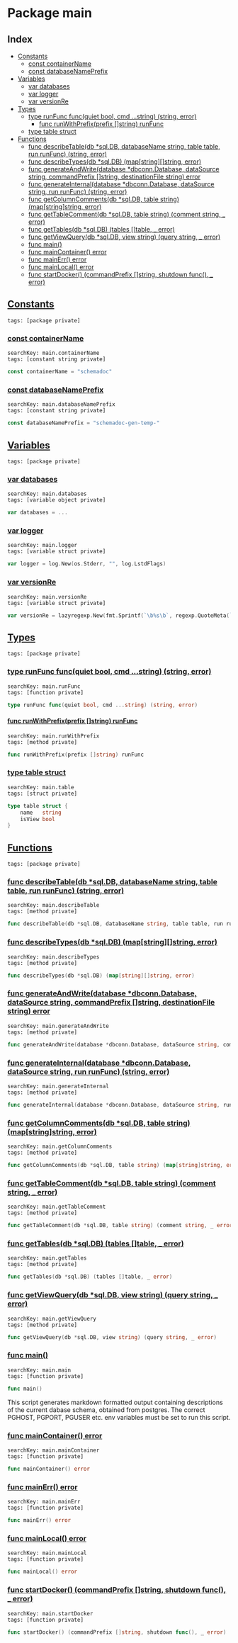 # Package main

## Index

* [Constants](#const)
    * [const containerName](#containerName)
    * [const databaseNamePrefix](#databaseNamePrefix)
* [Variables](#var)
    * [var databases](#databases)
    * [var logger](#logger)
    * [var versionRe](#versionRe)
* [Types](#type)
    * [type runFunc func(quiet bool, cmd ...string) (string, error)](#runFunc)
        * [func runWithPrefix(prefix []string) runFunc](#runWithPrefix)
    * [type table struct](#table)
* [Functions](#func)
    * [func describeTable(db *sql.DB, databaseName string, table table, run runFunc) (string, error)](#describeTable)
    * [func describeTypes(db *sql.DB) (map[string][]string, error)](#describeTypes)
    * [func generateAndWrite(database *dbconn.Database, dataSource string, commandPrefix []string, destinationFile string) error](#generateAndWrite)
    * [func generateInternal(database *dbconn.Database, dataSource string, run runFunc) (string, error)](#generateInternal)
    * [func getColumnComments(db *sql.DB, table string) (map[string]string, error)](#getColumnComments)
    * [func getTableComment(db *sql.DB, table string) (comment string, _ error)](#getTableComment)
    * [func getTables(db *sql.DB) (tables []table, _ error)](#getTables)
    * [func getViewQuery(db *sql.DB, view string) (query string, _ error)](#getViewQuery)
    * [func main()](#main)
    * [func mainContainer() error](#mainContainer)
    * [func mainErr() error](#mainErr)
    * [func mainLocal() error](#mainLocal)
    * [func startDocker() (commandPrefix []string, shutdown func(), _ error)](#startDocker)


## <a id="const" href="#const">Constants</a>

```
tags: [package private]
```

### <a id="containerName" href="#containerName">const containerName</a>

```
searchKey: main.containerName
tags: [constant string private]
```

```Go
const containerName = "schemadoc"
```

### <a id="databaseNamePrefix" href="#databaseNamePrefix">const databaseNamePrefix</a>

```
searchKey: main.databaseNamePrefix
tags: [constant string private]
```

```Go
const databaseNamePrefix = "schemadoc-gen-temp-"
```

## <a id="var" href="#var">Variables</a>

```
tags: [package private]
```

### <a id="databases" href="#databases">var databases</a>

```
searchKey: main.databases
tags: [variable object private]
```

```Go
var databases = ...
```

### <a id="logger" href="#logger">var logger</a>

```
searchKey: main.logger
tags: [variable struct private]
```

```Go
var logger = log.New(os.Stderr, "", log.LstdFlags)
```

### <a id="versionRe" href="#versionRe">var versionRe</a>

```
searchKey: main.versionRe
tags: [variable struct private]
```

```Go
var versionRe = lazyregexp.New(fmt.Sprintf(`\b%s\b`, regexp.QuoteMeta(`12\.\d+`)))
```

## <a id="type" href="#type">Types</a>

```
tags: [package private]
```

### <a id="runFunc" href="#runFunc">type runFunc func(quiet bool, cmd ...string) (string, error)</a>

```
searchKey: main.runFunc
tags: [function private]
```

```Go
type runFunc func(quiet bool, cmd ...string) (string, error)
```

#### <a id="runWithPrefix" href="#runWithPrefix">func runWithPrefix(prefix []string) runFunc</a>

```
searchKey: main.runWithPrefix
tags: [method private]
```

```Go
func runWithPrefix(prefix []string) runFunc
```

### <a id="table" href="#table">type table struct</a>

```
searchKey: main.table
tags: [struct private]
```

```Go
type table struct {
	name   string
	isView bool
}
```

## <a id="func" href="#func">Functions</a>

```
tags: [package private]
```

### <a id="describeTable" href="#describeTable">func describeTable(db *sql.DB, databaseName string, table table, run runFunc) (string, error)</a>

```
searchKey: main.describeTable
tags: [method private]
```

```Go
func describeTable(db *sql.DB, databaseName string, table table, run runFunc) (string, error)
```

### <a id="describeTypes" href="#describeTypes">func describeTypes(db *sql.DB) (map[string][]string, error)</a>

```
searchKey: main.describeTypes
tags: [method private]
```

```Go
func describeTypes(db *sql.DB) (map[string][]string, error)
```

### <a id="generateAndWrite" href="#generateAndWrite">func generateAndWrite(database *dbconn.Database, dataSource string, commandPrefix []string, destinationFile string) error</a>

```
searchKey: main.generateAndWrite
tags: [method private]
```

```Go
func generateAndWrite(database *dbconn.Database, dataSource string, commandPrefix []string, destinationFile string) error
```

### <a id="generateInternal" href="#generateInternal">func generateInternal(database *dbconn.Database, dataSource string, run runFunc) (string, error)</a>

```
searchKey: main.generateInternal
tags: [method private]
```

```Go
func generateInternal(database *dbconn.Database, dataSource string, run runFunc) (string, error)
```

### <a id="getColumnComments" href="#getColumnComments">func getColumnComments(db *sql.DB, table string) (map[string]string, error)</a>

```
searchKey: main.getColumnComments
tags: [method private]
```

```Go
func getColumnComments(db *sql.DB, table string) (map[string]string, error)
```

### <a id="getTableComment" href="#getTableComment">func getTableComment(db *sql.DB, table string) (comment string, _ error)</a>

```
searchKey: main.getTableComment
tags: [method private]
```

```Go
func getTableComment(db *sql.DB, table string) (comment string, _ error)
```

### <a id="getTables" href="#getTables">func getTables(db *sql.DB) (tables []table, _ error)</a>

```
searchKey: main.getTables
tags: [method private]
```

```Go
func getTables(db *sql.DB) (tables []table, _ error)
```

### <a id="getViewQuery" href="#getViewQuery">func getViewQuery(db *sql.DB, view string) (query string, _ error)</a>

```
searchKey: main.getViewQuery
tags: [method private]
```

```Go
func getViewQuery(db *sql.DB, view string) (query string, _ error)
```

### <a id="main" href="#main">func main()</a>

```
searchKey: main.main
tags: [function private]
```

```Go
func main()
```

This script generates markdown formatted output containing descriptions of the current dabase schema, obtained from postgres. The correct PGHOST, PGPORT, PGUSER etc. env variables must be set to run this script. 

### <a id="mainContainer" href="#mainContainer">func mainContainer() error</a>

```
searchKey: main.mainContainer
tags: [function private]
```

```Go
func mainContainer() error
```

### <a id="mainErr" href="#mainErr">func mainErr() error</a>

```
searchKey: main.mainErr
tags: [function private]
```

```Go
func mainErr() error
```

### <a id="mainLocal" href="#mainLocal">func mainLocal() error</a>

```
searchKey: main.mainLocal
tags: [function private]
```

```Go
func mainLocal() error
```

### <a id="startDocker" href="#startDocker">func startDocker() (commandPrefix []string, shutdown func(), _ error)</a>

```
searchKey: main.startDocker
tags: [function private]
```

```Go
func startDocker() (commandPrefix []string, shutdown func(), _ error)
```

